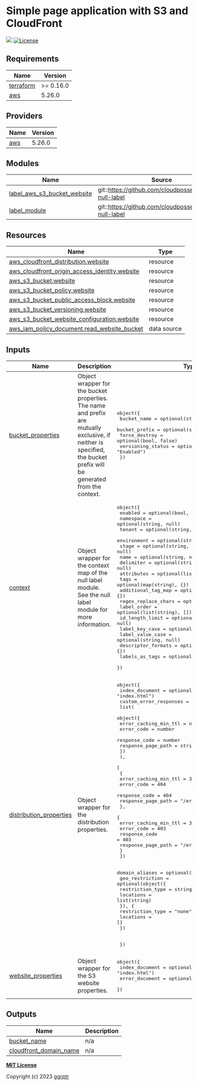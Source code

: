 # Simple page application with S3 and CloudFront

[![](https://img.shields.io/badge/github-ggrptr/terraform--module--static--website-%233DA639.svg)](https://github.com/ggrptr/terraform-module-template "github.com/ggrptr/terraform-module-static-website")
[![License](https://img.shields.io/badge/license-MIT-%233DA639.svg)](https://opensource.org/licenses/MIT)


<!-- BEGIN_TF_DOCS -->
## Requirements

| Name | Version |
|------|---------|
| <a name="requirement_terraform"></a> [terraform](#requirement\_terraform) | >= 0.16.0 |
| <a name="requirement_aws"></a> [aws](#requirement\_aws) | 5.26.0 |

## Providers

| Name | Version |
|------|---------|
| <a name="provider_aws"></a> [aws](#provider\_aws) | 5.26.0 |

## Modules

| Name | Source | Version |
|------|--------|---------|
| <a name="module_label_aws_s3_bucket_website"></a> [label\_aws\_s3\_bucket\_website](#module\_label\_aws\_s3\_bucket\_website) | git::https://github.com/cloudposse/terraform-null-label | 488ab91e34a24a86957e397d9f7262ec5925586a |
| <a name="module_label_module"></a> [label\_module](#module\_label\_module) | git::https://github.com/cloudposse/terraform-null-label | 488ab91e34a24a86957e397d9f7262ec5925586a |

## Resources

| Name | Type |
|------|------|
| [aws_cloudfront_distribution.website](https://registry.terraform.io/providers/hashicorp/aws/5.26.0/docs/resources/cloudfront_distribution) | resource |
| [aws_cloudfront_origin_access_identity.website](https://registry.terraform.io/providers/hashicorp/aws/5.26.0/docs/resources/cloudfront_origin_access_identity) | resource |
| [aws_s3_bucket.website](https://registry.terraform.io/providers/hashicorp/aws/5.26.0/docs/resources/s3_bucket) | resource |
| [aws_s3_bucket_policy.website](https://registry.terraform.io/providers/hashicorp/aws/5.26.0/docs/resources/s3_bucket_policy) | resource |
| [aws_s3_bucket_public_access_block.website](https://registry.terraform.io/providers/hashicorp/aws/5.26.0/docs/resources/s3_bucket_public_access_block) | resource |
| [aws_s3_bucket_versioning.website](https://registry.terraform.io/providers/hashicorp/aws/5.26.0/docs/resources/s3_bucket_versioning) | resource |
| [aws_s3_bucket_website_configuration.website](https://registry.terraform.io/providers/hashicorp/aws/5.26.0/docs/resources/s3_bucket_website_configuration) | resource |
| [aws_iam_policy_document.read_website_bucket](https://registry.terraform.io/providers/hashicorp/aws/5.26.0/docs/data-sources/iam_policy_document) | data source |

## Inputs

| Name | Description | Type | Default | Required |
|------|-------------|------|---------|:--------:|
| <a name="input_bucket_properties"></a> [bucket\_properties](#input\_bucket\_properties) | Object wrapper for the bucket properties. The name and prefix are mutually exclusive, if neither is specified, the bucket prefix will be generated from the context. | <pre>object({<br>    bucket_name       = optional(string, null)<br>    bucket_prefix     = optional(string, null)<br>    force_destroy     = optional(bool, false)<br>    versioning_status = optional(string, "Enabled")<br>  })</pre> | <pre>{<br>  "bucket_name": null,<br>  "bucket_prefix": null,<br>  "force_destroy": false,<br>  "versioning_status": "Enabled"<br>}</pre> | no |
| <a name="input_context"></a> [context](#input\_context) | Object wrapper for the context map of the null label module. See the null label module for more information. | <pre>object({<br>    enabled             = optional(bool, true)<br>    namespace           = optional(string, null)<br>    tenant              = optional(string, null)<br>    environment         = optional(string, null)<br>    stage               = optional(string, null)<br>    name                = optional(string, null)<br>    delimiter           = optional(string, null)<br>    attributes          = optional(list(string), [])<br>    tags                = optional(map(string), {})<br>    additional_tag_map  = optional(map(string), {})<br>    regex_replace_chars = optional(string, null)<br>    label_order         = optional(list(string), [])<br>    id_length_limit     = optional(number, null)<br>    label_key_case      = optional(string, null)<br>    label_value_case    = optional(string, null)<br>    descriptor_formats  = optional(map(string), {})<br>    labels_as_tags      = optional(list(string), ["unset"])<br>  })</pre> | n/a | yes |
| <a name="input_distribution_properties"></a> [distribution\_properties](#input\_distribution\_properties) | Object wrapper for the distribution properties. | <pre>object({<br>    index_document = optional(string, "index.html")<br>    custom_error_responses = optional(<br>      list(<br>        object({<br>          error_caching_min_ttl = number<br>          error_code            = number<br>          response_code         = number<br>          response_page_path    = string<br>        })<br>      ),<br>      [<br>        {<br>          error_caching_min_ttl = 300<br>          error_code            = 404<br>          response_code         = 404<br>          response_page_path    = "/error.html"<br>        },<br>        {<br>          error_caching_min_ttl = 300<br>          error_code            = 403<br>          response_code         = 403<br>          response_page_path    = "/error.html"<br>        }<br>    ])<br><br>    domain_aliases = optional(list(string), [])<br>    geo_restriction = optional(object({<br>      restriction_type = string<br>      locations        = list(string)<br>      }), {<br>      restriction_type = "none"<br>      locations        = []<br>    })<br><br><br>  })</pre> | <pre>{<br>  "custom_error_responses": [<br>    {<br>      "error_caching_min_ttl": 300,<br>      "error_code": 404,<br>      "response_code": 404,<br>      "response_page_path": "/error.html"<br>    }<br>  ],<br>  "domain_aliases": [],<br>  "geo_restriction": {<br>    "locations": [],<br>    "restriction_type": "none"<br>  },<br>  "index_document": "index.html"<br>}</pre> | no |
| <a name="input_website_properties"></a> [website\_properties](#input\_website\_properties) | Object wrapper for the S3 website properties. | <pre>object({<br>    index_document = optional(string, "index.html")<br>    error_document = optional(string, "error.html")<br>  })</pre> | <pre>{<br>  "error_document": "error.html",<br>  "index_document": "index.html"<br>}</pre> | no |

## Outputs

| Name | Description |
|------|-------------|
| <a name="output_bucket_name"></a> [bucket\_name](#output\_bucket\_name) | n/a |
| <a name="output_cloudfront_domain_name"></a> [cloudfront\_domain\_name](#output\_cloudfront\_domain\_name) | n/a |
<!-- END_TF_DOCS -->

**[MIT License](LICENSE)**

Copyright (c) 2023 [ggrptr](https://github.com/ggrptr)